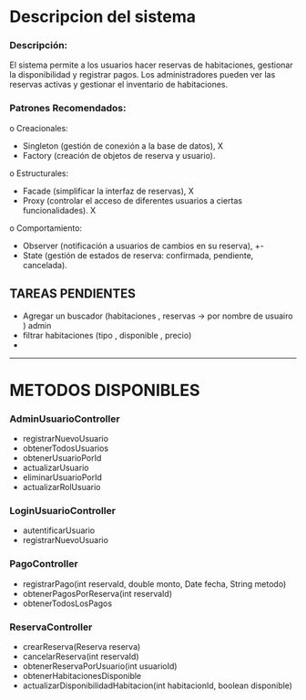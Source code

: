 
# Descripcion del sistema  
### Descripción: 
El sistema permite a los usuarios hacer reservas de habitaciones, gestionar la disponibilidad y registrar pagos. 
Los administradores pueden ver las reservas activas y gestionar el inventario de habitaciones.

### Patrones Recomendados:
o Creacionales: 
 - Singleton (gestión de conexión a la base de datos),  X
 - Factory (creación de objetos de reserva y usuario).
   
o Estructurales:
- Facade (simplificar la interfaz de reservas),  X
- Proxy (controlar el acceso de diferentes usuarios a ciertas funcionalidades). X

o Comportamiento:
- Observer (notificación a usuarios de cambios en su reserva),   +-
- State (gestión de estados de reserva: confirmada, pendiente, cancelada).


## TAREAS PENDIENTES

-  Agregar un buscador  (habitaciones  , reservas  -> por nombre de usuairo ) admin 
- filtrar habitaciones (tipo , disponible , precio)
- 

---------



# METODOS DISPONIBLES 

### AdminUsuarioController 
- registrarNuevoUsuario
- obtenerTodosUsuarios
- obtenerUsuarioPorId
- actualizarUsuario
- eliminarUsuarioPorId
- actualizarRolUsuario

### LoginUsuarioController
- autentificarUsuario
- registrarNuevoUsuario

### PagoController
- registrarPago(int reservaId, double monto, Date fecha, String metodo)
- obtenerPagosPorReserva(int reservaId)
- obtenerTodosLosPagos

### ReservaController 
-  crearReserva(Reserva reserva)
-  cancelarReserva(int reservaId)
-  obtenerReservaPorUsuario(int usuarioId)
-  obtenerHabitacionesDisponible
-  actualizarDisponibilidadHabitacion(int habitacionId, boolean disponible)

 

